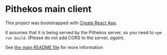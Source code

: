 # Pithekos main client

This project was bootstrapped with [Create React App](https://github.com/facebook/create-react-app).

It assumes that it is being served by the Pithekos server, so you need to `npm run build`. (Please do not add CORS to the server, *again*).

See [the main README file](../README.md) for more information
